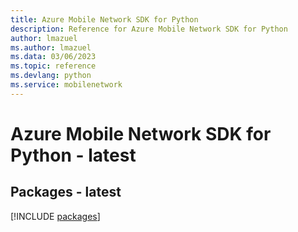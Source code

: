 ```yaml
---
title: Azure Mobile Network SDK for Python
description: Reference for Azure Mobile Network SDK for Python
author: lmazuel
ms.author: lmazuel
ms.data: 03/06/2023
ms.topic: reference
ms.devlang: python
ms.service: mobilenetwork
---
```

# Azure Mobile Network SDK for Python - latest
## Packages - latest
[!INCLUDE [packages](mobile-network-index.md)]